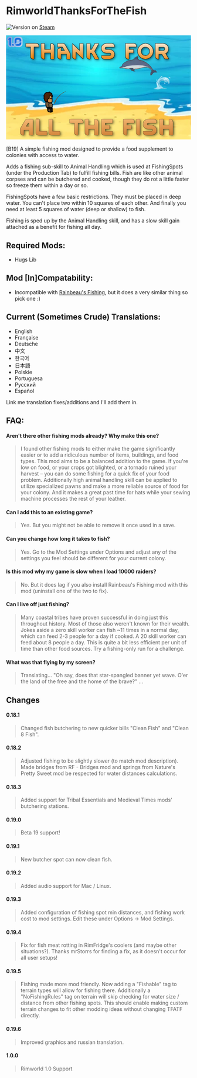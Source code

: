 ﻿# RimworldThanksForTheFish

![Version](https://img.shields.io/badge/Rimworld-1.0-brightgreen.svg) on [Steam](https://steamcommunity.com/sharedfiles/filedetails/?id=1542362283)

![Alt text](About/Preview.png?raw=true "ThanksForAllTheFish")

[B19] A simple fishing mod designed to provide a food supplement to colonies with access to water.

Adds a fishing sub-skill to Animal Handling which is used at FishingSpots (under the Production Tab) to fulfill fishing bills. Fish are like other animal corpses and can be butchered and cooked, though they do rot a little faster so freeze them within a day or so.

FishingSpots have a few basic restrictions. They must be placed in deep water. You can't place two within 10 squares of each other. And finally you need at least 5 squares of water (deep or shallow) to fish.

Fishing is sped up by the Animal Handling skill, and has a slow skill gain attached as a benefit for fishing all day.

## Required Mods:
- Hugs Lib

## Mod [In]Compatability:
- Incompatible with [Rainbeau's Fishing](https://steamcommunity.com/sharedfiles/filedetails/?id=1539311991), but it does a very similar thing so pick one :)

## Current (Sometimes Crude) Translations:
- English
- Française
- Deutsche
- 中文
- 한국어
- 日本語
- Polskie
- Portuguesa
- Pусский
- Español

Link me translation fixes/additions and I'll add them in.

## FAQ:
#### Aren't there other fishing mods already? Why make this one?

> I found other fishing mods to either make the game significantly easier or to add a ridiculous number of items, buildings, and food types. This mod aims to be a balanced addition to the game. If you're low on food, or your crops got blighted, or a tornado ruined your harvest – you can do some fishing for a quick fix of your food problem. Additionally high animal handling skill can be applied to utilize specialized pawns and make a more reliable source of food for your colony. And it makes a great past time for hats while your sewing machine processes the rest of your leather.

#### Can I add this to an existing game?

> Yes. But you might not be able to remove it once used in a save.

#### Can you change how long it takes to fish?

> Yes. Go to the Mod Settings under Options and adjust any of the settings you feel should be different for your current colony.

#### Is this mod why my game is slow when I load 10000 raiders?

> No. But it does lag if you also install Rainbeau's Fishing mod with this mod (uninstall one of the two to fix).

#### Can I live off just fishing?

> Many coastal tribes have proven successful in doing just this throughout history. Most of those also weren't known for their wealth. Jokes aside a zero skill worker can fish ~11 times in a normal day, which can feed 2-3 people for a day if cooked. A 20 skill worker can feed about 8 people a day. This is quite a bit less efficient per unit of time than other food sources. Try a fishing-only run for a challenge.

#### What was that flying by my screen?

> Translating... "Oh say, does that star-spangled banner yet wave. O'er the land of the free and the home of the brave?" ...

## Changes

#### 0.18.1
> Changed fish butchering to new quicker bills "Clean Fish" and "Clean 8 Fish".

#### 0.18.2
> Adjusted fishing to be slightly slower (to match mod description). Made bridges from RF - Bridges mod and springs from Nature's Pretty Sweet mod be respected for water distances calculations.

#### 0.18.3
> Added support for Tribal Essentials and Medieval Times mods' butchering stations.

#### 0.19.0
> Beta 19 support!

#### 0.19.1
> New butcher spot can now clean fish.

#### 0.19.2
> Added audio support for Mac / Linux.

#### 0.19.3
> Added configuration of fishing spot min distances, and fishing work cost to mod settings. Edit these under Options -> Mod Settings.

#### 0.19.4
> Fix for fish meat rotting in RimFridge's coolers (and maybe other situations?). Thanks mrStorrs for finding a fix, as it doesn't occur for all user setups!

#### 0.19.5
> Fishing made more mod friendly. Now adding a "Fishable" tag to terrain types will allow for fishing there. Additionally a "NoFishingRules" tag on terrain will skip checking for water size / distance from other fishing spots. This should enable making custom terrain changes to fit other modding ideas without changing TFATF directly.

#### 0.19.6
> Improved graphics and russian translation.

#### 1.0.0
> Rimworld 1.0 Support
